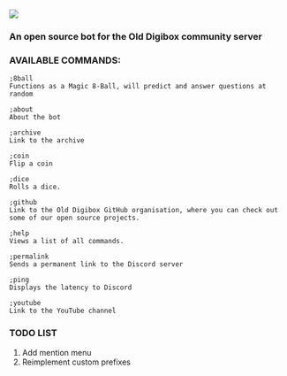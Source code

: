 
# ![](https://media.discordapp.net/attachments/709165954931621929/802657285339086858/OldDigibot_Logo.png)

### An open source bot for the Old Digibox community server

  

### AVAILABLE COMMANDS:
```
;8ball
Functions as a Magic 8-Ball, will predict and answer questions at random
    
;about    
About the bot
        
;archive
Link to the archive
    
;coin
Flip a coin
    
;dice
Rolls a dice.
    
;github
Link to the Old Digibox GitHub organisation, where you can check out some of our open source projects.
    
;help
Views a list of all commands.

;permalink
Sends a permanent link to the Discord server
    
;ping
Displays the latency to Discord
    
;youtube
Link to the YouTube channel
```
### TODO LIST

1. Add mention menu
2. Reimplement custom prefixes
